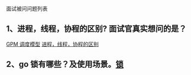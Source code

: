 面试被问问题列表

## 1、进程，线程，协程的区别? 面试官真实想问的是？
[GPM 调度模型](./GMP模型.md)
[进程，线程，协程的区别](./进程、线程、协程的区别.md)

## 2、go 锁有哪些？及使用场景。[锁](./锁及应用场景.md)
